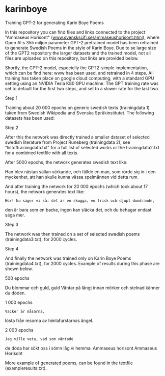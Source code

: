 # karinboye
Training GPT-2 for generating Karin Boye Poems

In this repository you can find files and links connected to the project "Ammaseus Horisont" (www.svenskscifi.se/ammaseushorisont.html), where Open AI:s 355 miljon parameter GPT-2 pretrained model  has been retrained to generate Swedish Poems in the style of Karin Boye. Due to se large size of the GPT2 repository the larger datasets and the trained model, not all files are uploaded on this repository, but links are provided below.

Shortly, the GPT-2 model, especielly the GPT2-simple implementation, which can be find here: www has been used, and retrained in 4 steps. All training has taken place on google cloud computing, with a standard GPU setting using an NVIDIA Tesla K80 GPU machine. The GPT training rate was set to default for the first two steps, and set to a slower rate for the last two.

Step 1

Training about 20 000 epochs on generic swedish texts (trainingdata 1) taken from Swedish Wikipedia and Svenska Språkinstitutet. The following datasets has been used:


Step 2

After this the network was directly trained a smaller dataset of selected swedish literature from Project Runeberg (trainingdata 2), see "listoftrainingdata.txt" for a full list of selected works or the trainingdata2.txt for a combined textfile with all texts.

After 5000 epochs, the network generates swedish text like:

  Han blev nästan sällan värkande, och fällde en man, som rörde sig in i den myckenhet, 
  att han skulle kunna vässa spelmännen vid detta rum.

And after training the network for 20 000 epochs (which took about 17 hours), the network generates text like:

	Hör! Nu säger vi så: det är en skugga, en frisk och djupt dundrande, 
  den är bara som en backe, ingen kan släcka det, och du behagar endast säga mer.


Step 3

The network was then trained on a set of selected swedish poems (trainingdata3.txt), for 2000 cycles.


Step 4

And finally the network was trained only on Karin Boye Poems (trainingdata4.txt), for 2000 cycles.
Example of results during this phase are shown below.

500 epochs

  Du blommar och guld, guld 
  Väntar på långt innan mörker 
  och stelnad känner du döden. 

1 000 epochs

	Vacker är måsarna, 
  lösta från resorna
  av himlafurstarnas ängel.

2 000 epochs

	Jag ville veta, vad som väntade
  de döda har sökt oss
  i sömn låg vi hemma. 
  Ammaseus horisont 
  Ammaseus Horisont
  
  
 More example of generated poems, can be found in the textfile (exampleresults.txt).



